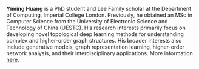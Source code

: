 <strong>Yiming Huang</strong> is a PhD student and Lee Family scholar at the Department of Computing, Imperial College London. Previously, he obtained an MSc in Computer Science from the University of Electronic Science and Technology of China (UESTC). His research interests primarily focus on developing novel topological deep learning methods for understanding complex and higher-order graph structures. His broader interests also include generative models, graph representation learning, higher-order network analysis, and their interdisciplinary applications. More information <a href="https://yimingh.top/">here</a>.